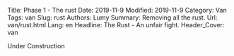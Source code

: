 Title: Phase 1 - The rust
Date: 2019-11-9
Modified: 2019-11-9
Category: Van
Tags: van
Slug: rust
Authors: Lumy
Summary: Removing all the rust.
Url: van/rust.html
Lang: en
Headline: The Rust - An unfair fight.
Header_Cover: van

Under Construction
